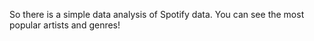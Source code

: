 So there is a simple data analysis of Spotify data. You can see the most popular artists and genres!

